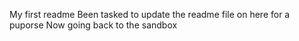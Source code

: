 My first readme
Been tasked to update the readme file on here for a puporse 
Now going back to the sandbox

